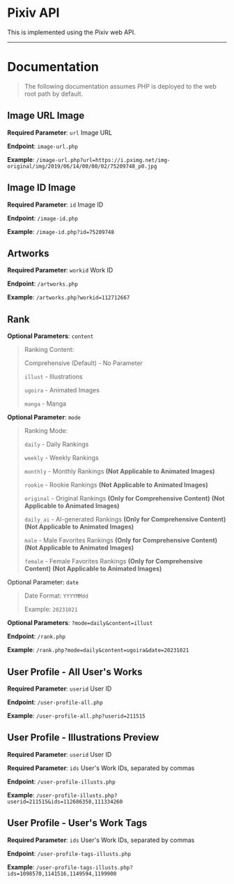 # Pixiv API
This is implemented using the Pixiv web API.

---
# Documentation
> The following documentation assumes PHP is deployed to the web root path by default.

## Image URL Image

**Required Parameter**: `url` Image URL

**Endpoint**: `image-url.php`

**Example**: `/image-url.php?url=https://i.pximg.net/img-original/img/2019/06/14/00/00/02/75209748_p0.jpg`

## Image ID Image

**Required Parameter**: `id` Image ID

**Endpoint**: `/image-id.php`

**Example**: `/image-id.php?id=75209748`

## Artworks

**Required Parameter**: `workid` Work ID

**Endpoint**: `/artworks.php`

**Example**: `/artworks.php?workid=112712667`

## Rank

**Optional Parameters**: `content`

> Ranking Content:
>
> Comprehensive (Default) - No Parameter
>
> `illust` - Illustrations
>
> `ugoira` - Animated Images
>
> `manga` - Manga

**Optional Parameter**: `mode`

> Ranking Mode:
>
> `daily` - Daily Rankings
>
> `weekly` - Weekly Rankings
>
> `monthly` - Monthly Rankings **(Not Applicable to Animated Images)**
>
> `rookie` - Rookie Rankings **(Not Applicable to Animated Images)**
>
> `original` - Original Rankings **(Only for Comprehensive Content)** **(Not Applicable to Animated Images)**
>
> `daily_ai` - AI-generated Rankings **(Only for Comprehensive Content)** **(Not Applicable to Animated Images)**
>
> `male` - Male Favorites Rankings **(Only for Comprehensive Content)** **(Not Applicable to Animated Images)**
>
> `female` - Female Favorites Rankings **(Only for Comprehensive Content)** **(Not Applicable to Animated Images)**

Optional Parameter: `date`

> Date Format: `YYYYMMdd`
>
> Example: `20231021`

**Optional Parameters**: `?mode=daily&content=illust`

**Endpoint**: `/rank.php`

**Example**: `/rank.php?mode=daily&content=ugoira&date=20231021`

## User Profile - All User's Works

**Required Parameter**: `userid` User ID

**Endpoint**: `/user-profile-all.php`

**Example**: `/user-profile-all.php?userid=211515`

## User Profile - Illustrations Preview

**Required Parameter**: `userid` User ID

**Required Parameter**: `ids` User's Work IDs, separated by commas

**Endpoint**: `/user-profile-illusts.php`

**Example**: `/user-profile-illusts.php?userid=211515&ids=112686358,111334260`

## User Profile - User's Work Tags

**Required Parameter**: `ids` User's Work IDs, separated by commas

**Endpoint**: `/user-profile-tags-illusts.php`

**Example**: `/user-profile-tags-illusts.php?ids=1098570,1141516,1149594,1199900`